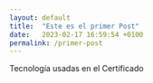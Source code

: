 ```yaml
---
layout: default
title:  "Este es el primer Post"
date:   2023-02-17 16:59:54 +0100
permalink: /primer-post
---
```


Tecnología usadas en el Certificado